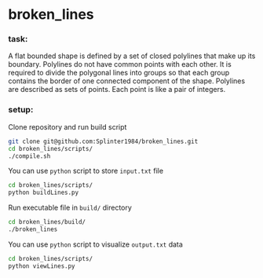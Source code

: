 # broken_lines
### task:
A flat bounded shape is defined by a set of closed polylines that make up its boundary. Polylines do not have common points with each other. It is required to divide the polygonal lines into groups so that each group contains the border of one connected component of the shape.
Polylines are described as sets of points. Each point is like a pair of integers.

### setup:
Clone repository and run build script
```bash
git clone git@github.com:Splinter1984/broken_lines.git
cd broken_lines/scripts/
./compile.sh
```
You can use ```python``` script to store ```input.txt``` file 
```bash
cd broken_lines/scripts/
python buildLines.py
```
Run executable file in ```build/``` directory
```bash
cd broken_lines/build/
./broken_lines
```
You can use ```python``` script to visualize ```output.txt``` data
```bash
cd broken_lines/scripts/
python viewLines.py
```
